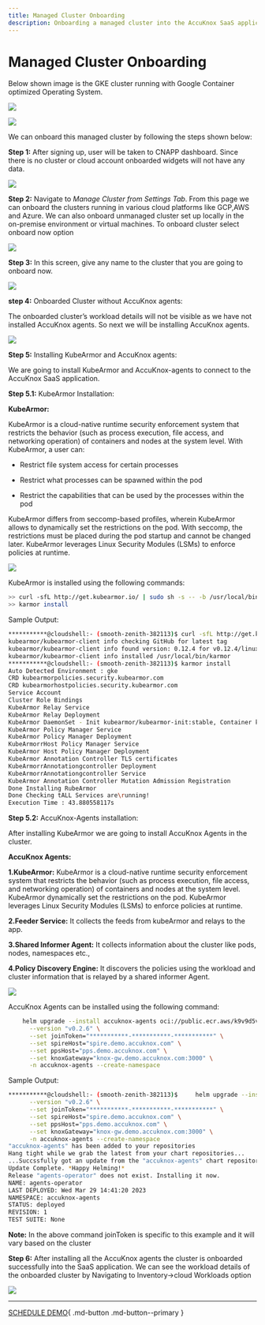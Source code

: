 ```yaml
---
title: Managed Cluster Onboarding
description: Onboarding a managed cluster into the AccuKnox SaaS application.
---
```


# **Managed Cluster Onboarding**

Below shown image is the GKE cluster running with Google Container optimized Operating System.

![](images/gke-1.png)



![](images/gke-2.png)


We can onboard this managed cluster by following the steps shown below:

**Step 1:** After signing up, user will be taken to CNAPP dashboard. Since there is no cluster or cloud account onboarded widgets will not have any data.

![](images/gke-3.png)


**Step 2:** Navigate to *Manage Cluster from Settings Tab*. From this page we can onboard the clusters running in various cloud platforms like GCP,AWS and Azure. We can also onboard unmanaged cluster set up locally in the on-premise environment or virtual machines. To onboard cluster select onboard now option


![](images/gke-4.png)

**Step 3:** In this screen, give any name to the cluster that you are going to onboard now.


![](images/gke-5.png)

**step 4:** Onboarded Cluster without AccuKnox agents:

The onboarded cluster’s workload details will not be visible as we have not installed AccuKnox agents. So next we will be installing AccuKnox agents.


![](images/gke-6.png)

**Step 5:** Installing KubeArmor and AccuKnox agents:

We are going to install KubeArmor and AccuKnox-agents to connect to the AccuKnox SaaS application.

**Step 5.1:** KubeArmor Installation:

**KubeArmor:**

KubeArmor is a cloud-native runtime security enforcement system that restricts the behavior (such as process execution, file access, and networking operation) of containers and nodes at the system level. With KubeArmor, a user can:

+ Restrict file system access for certain processes

+ Restrict what processes can be spawned within the pod

+ Restrict the capabilities that can be used by the processes within the pod

KubeArmor differs from seccomp-based profiles, wherein KubeArmor allows to dynamically set the restrictions on the pod. With seccomp, the restrictions must be placed during the pod startup and cannot be changed later. KubeArmor leverages Linux Security Modules (LSMs) to enforce policies at runtime.


![](images/gke-7.png)

KubeArmor is installed using the following commands:




```sh
>> curl -sfL http://get.kubearmor.io/ | sudo sh -s -- -b /usr/local/bin
>> karmor install
```

Sample Output:

```sh
***********@cloudshell:- (smooth-zenith-382113)$ curl -sfL http://get.kubearmor.io/ | sudo sh s b /usr/local/bin
kubearmor/kubearmor-client info checking GitHub for latest tag
kubearmor/kubearmor-client info found version: 0.12.4 for v0.12.4/linux/amd84
kubearmor/kubearmor-client info installed /usr/local/bin/karmor
***********@cloudshell:- (smooth-zenith-382113)$ karmor install
Auto Detected Environment : gke
CRD kubearmorpolicies.security.kubearmor.com
CRD kubearmorhostpolicies.security.kubearmor.com
Service Account
Cluster Role Bindings
KubeArmor Relay Service
KubeArmor Relay Deployment
KubeArmor DaemonSet - Init kubearmor/kubearmor-init:stable, Container kubearmor/kubearmor:stable-gRPC=22767
KubeArmor Policy Manager Service
KubeArmor Policy Manager Deployment
KubeArmorrHost Policy Manager Service
KubeArmor Host Policy Manager Deployment
KubeArmor Annotation Controller TLS certificates
KubeArmorrAnnotationgcontroller Deployment
KubeArmorrAnnotationgcontroller Service
KubeArmor Annotation Controller Mutation Admission Registration
Done Installing RubeArmor
Done Checking tALL Services are\running!
Execution Time : 43.880558117s
```

**Step 5.2:** AccuKnox-Agents installation:

After installing KubeArmor we are going to install AccuKnox Agents in the cluster.

**AccuKnox Agents:**

**1.KubeArmor:** KubeArmor is a cloud-native runtime security enforcement system that restricts the behavior (such as process execution, file access, and networking operation) of containers and nodes at the system level. KubeArmor dynamically set the restrictions on the pod. KubeArmor leverages Linux Security Modules (LSMs) to enforce policies at runtime.

**2.Feeder Service:** It collects the feeds from kubeArmor and relays to the app.

**3.Shared Informer Agent:** It collects information about the cluster like pods, nodes, namespaces etc.,

**4.Policy Discovery Engine:** It discovers the policies using the workload and cluster information that is relayed by a shared informer Agent.

![](images/gke-11.png)

AccuKnox Agents can be installed using the following command:


```sh
    helm upgrade --install accuknox-agents oci://public.ecr.aws/k9v9d5v2/accuknox-agents \
      --version "v0.2.6" \
      --set joinToken="***********-***********-***********" \
      --set spireHost="spire.demo.accuknox.com" \
      --set ppsHost="pps.demo.accuknox.com" \
      --set knoxGateway="knox-gw.demo.accuknox.com:3000" \
      -n accuknox-agents --create-namespace
```

Sample Output:

```sh
***********@cloudshell:- (smooth-zenith-382113)$     helm upgrade --install accuknox-agents oci://public.ecr.aws/k9v9d5v2/accuknox-agents \
      --version "v0.2.6" \
      --set joinToken="***********-***********-***********" \
      --set spireHost="spire.demo.accuknox.com" \
      --set ppsHost="pps.demo.accuknox.com" \
      --set knoxGateway="knox-gw.demo.accuknox.com:3000" \
      -n accuknox-agents --create-namespace
"accuknox-agents" has been added to your repositories
Hang tight while we grab the latest from your chart repositories...
...Succssfully got an update from the "accuknox-agents" chart repository
Update Complete. *Happy Helming!*
Release "agents-operator" does not exist. Installing it now.
NAME: agents-operator
LAST DEPLOYED: Wed Mar 29 14:41:20 2023
NAMESPACE: accuknox-agents
STATUS: deployed
REVISION: 1
TEST SUITE: None
```

**Note:** In the above command joinToken is specific to this example and it will vary based on the cluster

**Step 6:** After installing all the AccuKnox agents the cluster is onboarded successfully into the SaaS application. We can see the workload details of the onboarded cluster by Navigating to Inventory→cloud Workloads option

![](images/gke-10.png)


  - - -
[SCHEDULE DEMO](https://www.accuknox.com/contact-us){ .md-button .md-button--primary }
